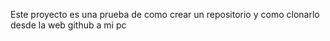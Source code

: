 Este proyecto es una prueba de como crear un repositorio y como clonarlo desde la web github a mi pc
